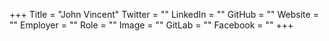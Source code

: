 +++
Title = "John Vincent"
Twitter = ""
LinkedIn = ""
GitHub = ""
Website = ""
Employer = ""
Role = ""
Image = ""
GitLab = ""
Facebook = ""
+++
